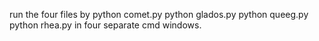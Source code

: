run the four files by
python comet.py
python glados.py
python queeg.py
python rhea.py
in four separate cmd windows.
